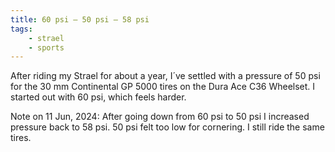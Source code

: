 ```yaml
---
title: 60 psi – 50 psi – 58 psi
tags:
    - strael
    - sports
---
```

After riding my Strael for about a year, I´ve settled with a pressure of 50 psi for the 30 mm Continental GP 5000 tires on the Dura Ace C36 Wheelset. I started out with 60 psi, which feels harder.

Note on 11 Jun, 2024: After going down from 60 psi to 50 psi I increased pressure back to 58 psi. 50 psi felt too low for  cornering. I still ride the same tires.
